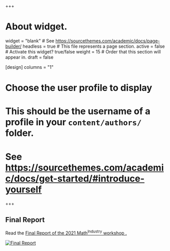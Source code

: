 +++
# About widget.
widget = "blank"  # See https://sourcethemes.com/academic/docs/page-builder/
headless = true  # This file represents a page section.
active = false  # Activate this widget? true/false
weight = 15  # Order that this section will appear in.
draft = false

[design]
  columns = "1"

# Choose the user profile to display
# This should be the username of a profile in your `content/authors/` folder.
# See https://sourcethemes.com/academic/docs/get-started/#introduce-yourself
+++
## Final Report
<div class="row">
<div class="col-md-6">
<p>Read the <a target="_blank" href="/home/final-report/M2PI-2021-Final-Report.pdf">Final Report of the 2021 Math<sup>Industry</sup> workshop <i class="fas
fa-file-pdf" aria-hidden="true"></i>.</p>
</div>
<div class="col-md-6">
<a target="_blank" href="/home/final-report/M2PI-2021-Final-Report.pdf"><img
src="/home/final-report/M2PI-2021-Final-Report.png" class="rounded mx-auto d-block" alt="Final Report"  /></a>
</div>
